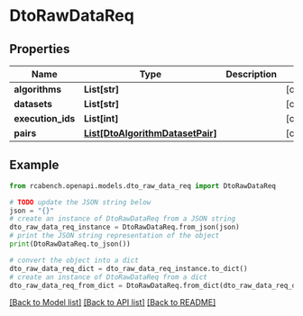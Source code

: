 # DtoRawDataReq


## Properties

Name | Type | Description | Notes
------------ | ------------- | ------------- | -------------
**algorithms** | **List[str]** |  | [optional] 
**datasets** | **List[str]** |  | [optional] 
**execution_ids** | **List[int]** |  | [optional] 
**pairs** | [**List[DtoAlgorithmDatasetPair]**](DtoAlgorithmDatasetPair.md) |  | [optional] 

## Example

```python
from rcabench.openapi.models.dto_raw_data_req import DtoRawDataReq

# TODO update the JSON string below
json = "{}"
# create an instance of DtoRawDataReq from a JSON string
dto_raw_data_req_instance = DtoRawDataReq.from_json(json)
# print the JSON string representation of the object
print(DtoRawDataReq.to_json())

# convert the object into a dict
dto_raw_data_req_dict = dto_raw_data_req_instance.to_dict()
# create an instance of DtoRawDataReq from a dict
dto_raw_data_req_from_dict = DtoRawDataReq.from_dict(dto_raw_data_req_dict)
```
[[Back to Model list]](../README.md#documentation-for-models) [[Back to API list]](../README.md#documentation-for-api-endpoints) [[Back to README]](../README.md)


